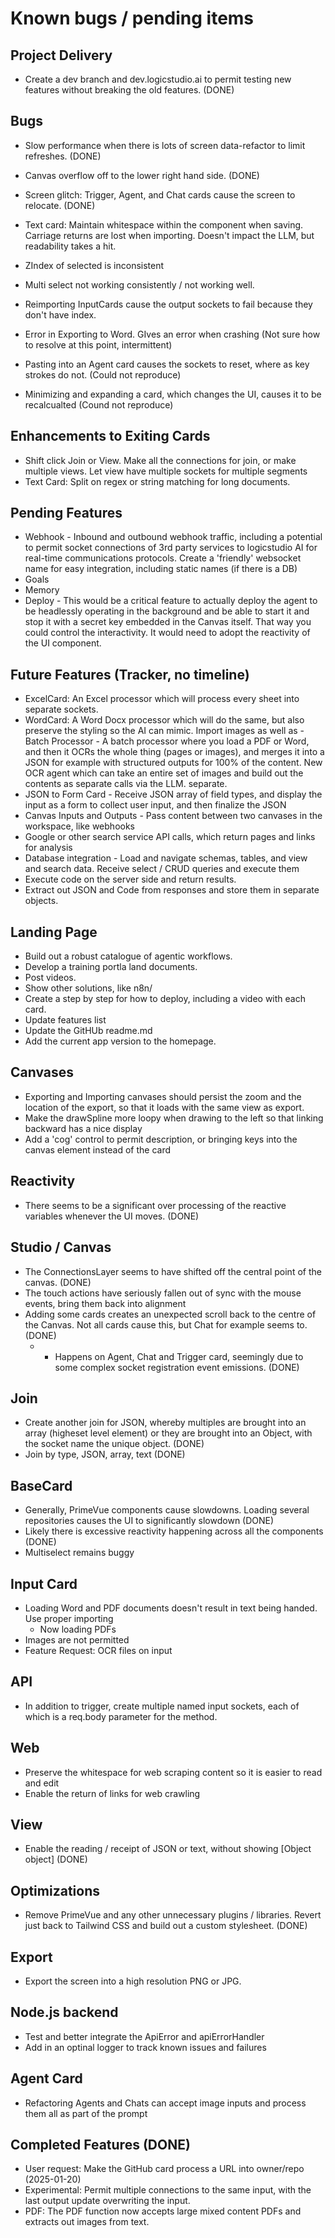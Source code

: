 # Known bugs / pending items

## Project Delivery

- Create a dev branch and dev.logicstudio.ai to permit testing new features without breaking the old features. (DONE)

## Bugs

- Slow performance when there is lots of screen data-refactor to limit refreshes. (DONE)
- Canvas overflow off to the lower right hand side. (DONE)
- Screen glitch: Trigger, Agent, and Chat cards cause the screen to relocate. (DONE)
- Text card: Maintain whitespace within the component when saving. Carriage returns are lost when importing. Doesn't impact the LLM, but readability takes a hit.



- ZIndex of selected is inconsistent
- Multi select not working consistently / not working well.
- Reimporting InputCards cause the output sockets to fail because they don't have index.

- Error in Exporting to Word. GIves an error when crashing (Not sure how to resolve at this point, intermittent)
- Pasting into an Agent card causes the sockets to reset, where as key strokes do not. (Could not reproduce)
- Minimizing and expanding a card, which changes the UI, causes it to be recalcualted (Cound not reproduce)

## Enhancements to Exiting Cards

- Shift click Join or View. Make all the connections for join, or make multiple views. Let view have multiple sockets for multiple segments
- Text Card: Split on regex or string matching for long documents.

## Pending Features

- Webhook - Inbound and outbound webhook traffic, including a potential to permit socket connections of 3rd party services to logicstudio AI for real-time communications protocols. Create a 'friendly' websocket name for easy integration, including static names (if there is a DB)
- Goals
- Memory
- Deploy - This would be a critical feature to actually deploy the agent to be headlessly operating in the background and be able to start it and stop it with a secret key embedded in the Canvas itself. That way you could control the interactivity. It would need to adopt the reactivity of the UI component.

## Future Features (Tracker, no timeline)

- ExcelCard: An Excel processor which will process every sheet into separate sockets.
- WordCard: A Word Docx processor which will do the same, but also preserve the styling so the AI can mimic. Import images as well as - Batch Processor - A batch processor where you load a PDF or Word, and then it OCRs the whole thing (pages or images), and merges it into a JSON for example with structured outputs for 100% of the content. New OCR agent which can take an entire set of images and build out the contents as separate calls via the LLM.
  separate.
- JSON to Form Card - Receive JSON array of field types, and display the input as a form to collect user input, and then finalize the JSON
- Canvas Inputs and Outputs - Pass content between two canvases in the workspace, like webhooks
- Google or other search service API calls, which return pages and links for analysis
- Database integration - Load and navigate schemas, tables, and view and search data. Receive select / CRUD queries and execute them
- Execute code on the server side and return results.
- Extract out JSON and Code from responses and store them in separate objects.

## Landing Page

- Build out a robust catalogue of agentic workflows.
- Develop a training portla land documents.
- Post videos.
- Show other solutions, like n8n/
- Create a step by step for how to deploy, including a video with each card.
- Update features list
- Update the GitHUb readme.md
- Add the current app version to the homepage.

## Canvases

- Exporting and Importing canvases should persist the zoom and the location of the export, so that it loads with the same view as export.
- Make the drawSpline more loopy when drawing to the left so that linking backward has a nice display
- Add a 'cog' control to permit description, or bringing keys into the canvas element instead of the card

## Reactivity

- There seems to be a significant over processing of the reactive variables whenever the UI moves. (DONE)

## Studio / Canvas

- The ConnectionsLayer seems to have shifted off the central point of the canvas. (DONE)
- The touch actions have seriously fallen out of sync with the mouse events, bring them back into alignment
- Adding some cards creates an unexpected scroll back to the centre of the Canvas. Not all cards cause this, but Chat for example seems to. (DONE)
  - - Happens on Agent, Chat and Trigger card, seemingly due to some complex socket registration event emissions. (DONE)

## Join

- Create another join for JSON, whereby multiples are brought into an array (higheset level element) or they are brought into an Object, with the socket name the unique object. (DONE)
- Join by type, JSON, array, text (DONE)

## BaseCard

- Generally, PrimeVue components cause slowdowns. Loading several repositories causes the UI to significantly slowdown (DONE)
- Likely there is excessive reactivity happening across all the components (DONE)
- Multiselect remains buggy

## Input Card

- Loading Word and PDF documents doesn't result in text being handed. Use proper importing
    - Now loading PDFs
- Images are not permitted
- Feature Request: OCR files on input

## API

- In addition to trigger, create multiple named input sockets, each of which is a req.body parameter for the method.

## Web

- Preserve the whitespace for web scraping content so it is easier to read and edit
- Enable the return of links for web crawling

## View

- Enable the reading / receipt of JSON or text, without showing [Object object] (DONE)

## Optimizations

- Remove PrimeVue and any other unnecessary plugins / libraries. Revert just back to Tailwind CSS and build out a custom stylesheet. (DONE)

## Export

- Export the screen into a high resolution PNG or JPG.

## Node.js backend

- Test and better integrate the ApiError and apiErrorHandler
- Add in an optinal logger to track known issues and failures

## Agent Card

- Refactoring Agents and Chats can accept image inputs and process them all as part of the prompt

## Completed Features (DONE)

- User request: Make the GitHub card process a URL into owner/repo (2025-01-20)
- Experimental: Permit multiple connections to the same input, with the last output update overwriting the input.
- PDF: The PDF function now accepts large mixed content PDFs and extracts out images from text.
